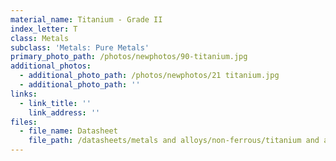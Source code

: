 ```yaml
---
material_name: Titanium - Grade II
index_letter: T
class: Metals
subclass: 'Metals: Pure Metals'
primary_photo_path: /photos/newphotos/90-titanium.jpg
additional_photos:
  - additional_photo_path: /photos/newphotos/21 titanium.jpg
  - additional_photo_path: ''
links:
  - link_title: ''
    link_address: ''
files:
  - file_name: Datasheet
    file_path: /datasheets/metals and alloys/non-ferrous/titanium and alloys/titanium alloys.pdf
---
```


